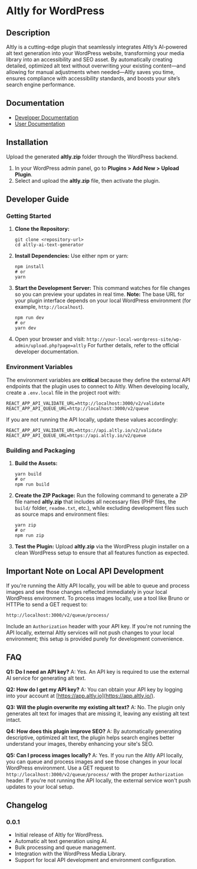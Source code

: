# Altly for WordPress

## Description

Altly is a cutting-edge plugin that seamlessly integrates Altly’s AI-powered alt text generation into your WordPress website, transforming your media library into an accessibility and SEO asset. By automatically creating detailed, optimized alt text without overwriting your existing content—and allowing for manual adjustments when needed—Altly saves you time, ensures compliance with accessibility standards, and boosts your site’s search engine performance.

## Documentation

- [Developer Documentation](https://prolificdigital.notion.site/Developer-Documentation-1965efcd8c5f80479165da95acd57d6e "Official Developer Documentation")
- [User Documentation](https://prolificdigital.notion.site/Altly-User-Documention-19b5efcd8c5f807cbd9bdfd14bfe2c52 "Official User Documentation")

## Installation

Upload the generated **altly.zip** folder through the WordPress backend.

1.  In your WordPress admin panel, go to **Plugins > Add New > Upload Plugin**.
2.  Select and upload the **altly.zip** file, then activate the plugin.

## Developer Guide

### Getting Started

1.  **Clone the Repository:**

    ```
    git clone <repository-url>
    cd altly-ai-text-generator
    ```

2.  **Install Dependencies:**
    Use either npm or yarn:

    ```
    npm install
    # or
    yarn
    ```

3.  **Start the Development Server:**
    This command watches for file changes so you can preview your updates in real time.
    **Note:** The base URL for your plugin interface depends on your local WordPress environment (for example, `http://localhost`).

    ```
    npm run dev
    # or
    yarn dev
    ```

4.  Open your browser and visit:
    `http://your-local-wordpress-site/wp-admin/upload.php?page=altly`
    For further details, refer to the official developer documentation.

### Environment Variables

The environment variables are **critical** because they define the external API endpoints that the plugin uses to connect to Altly.
When developing locally, create a `.env.local` file in the project root with:

```
REACT_APP_API_VALIDATE_URL=http://localhost:3000/v2/validate
REACT_APP_API_QUEUE_URL=http://localhost:3000/v2/queue
```

If you are not running the API locally, update these values accordingly:

```
REACT_APP_API_VALIDATE_URL=https://api.altly.io/v2/validate
REACT_APP_API_QUEUE_URL=https://api.altly.io/v2/queue
```

### Building and Packaging

1.  **Build the Assets:**

    ```
    yarn build
    # or
    npm run build
    ```

2.  **Create the ZIP Package:** Run the following command to generate a ZIP file named **altly.zip** that includes all necessary files (PHP files, the `build/` folder, `readme.txt`, etc.), while excluding development files such as source maps and environment files:

    ```
    yarn zip
    # or
    npm run zip
    ```

3.  **Test the Plugin:** Upload **altly.zip** via the WordPress plugin installer on a clean WordPress setup to ensure that all features function as expected.

## Important Note on Local API Development

If you're running the Altly API locally, you will be able to queue and process images and see those changes reflected immediately in your local WordPress environment. To process images locally, use a tool like Bruno or HTTPie to send a GET request to:

```
http://localhost:3000/v2/queue/process/
```

Include an `Authorization` header with your API key. If you're not running the API locally, external Altly services will not push changes to your local environment; this setup is provided purely for development convenience.

## FAQ

**Q1: Do I need an API key?**
A: Yes. An API key is required to use the external AI service for generating alt text.

**Q2: How do I get my API key?**
A: You can obtain your API key by logging into your account at [https://app.altly.io](https://app.altly.io/).

**Q3: Will the plugin overwrite my existing alt text?**
A: No. The plugin only generates alt text for images that are missing it, leaving any existing alt text intact.

**Q4: How does this plugin improve SEO?**
A: By automatically generating descriptive, optimized alt text, the plugin helps search engines better understand your images, thereby enhancing your site's SEO.

**Q5: Can I process images locally?**
A: Yes. If you run the Altly API locally, you can queue and process images and see those changes in your local WordPress environment. Use a GET request to `http://localhost:3000/v2/queue/process/` with the proper `Authorization` header. If you're not running the API locally, the external service won't push updates to your local setup.

## Changelog

### 0.0.1

- Initial release of Altly for WordPress.
- Automatic alt text generation using AI.
- Bulk processing and queue management.
- Integration with the WordPress Media Library.
- Support for local API development and environment configuration.
